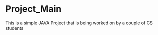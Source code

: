 Project_Main
============
This is a simple JAVA Project that is being worked on by a couple of CS students
